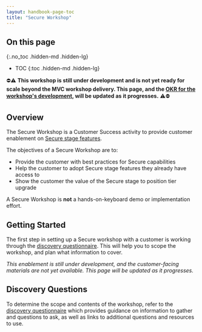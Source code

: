 ```yaml
---
layout: handbook-page-toc
title: "Secure Workshop"
---
```


## On this page
{:.no_toc .hidden-md .hidden-lg}

- TOC
{:toc .hidden-md .hidden-lg}

⛔️⚠️ **This workshop is still under development and is not yet ready for scale beyond the MVC workshop delivery. This page, and the [OKR for the workshop's development](https://gitlab.com/gitlab-com/customer-success/okrs/-/issues/128), will be updated as it progresses.** ⚠️⛔️

## Overview

The Secure Workshop is a Customer Success activity to provide customer enablement on [Secure stage features](https://about.gitlab.com/stages-devops-lifecycle/secure/).

The objectives of a Secure Workshop are to:

- Provide the customer with best practices for Secure capabilities
- Help the customer to adopt Secure stage features they already have access to
- Show the customer the value of the Secure stage to position tier upgrade

A Secure Workshop is **not** a hands-on-keyboard demo or implementation effort.

## Getting Started

The first step in setting up a Secure workshop with a customer is working through the [discovery questionnaire](https://docs.google.com/document/d/1bQwVFU1UInjdIg5oSoNHXT8O1PdupKXCIft0yeAhgE8/edit?usp=sharing). This will help you to scope the workshop, and plan what information to cover.

_This enablement is still under development, and the customer-facing materials are not yet available. This page will be updated as it progresses._

## Discovery Questions

To determine the scope and contents of the workshop, refer to the [discovery questionnaire](questionnaire/) which provides guidance on information to gather and questions to ask, as well as links to additional questions and resources to use.

